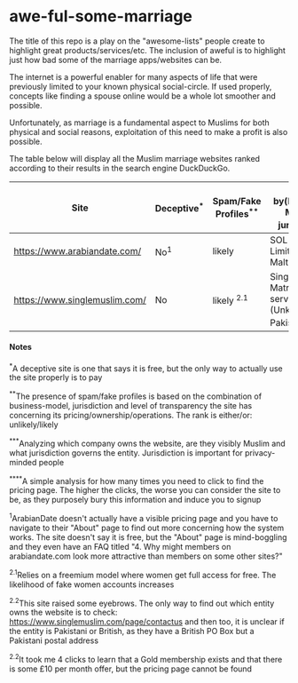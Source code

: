 # awe-ful-some-marriage
The title of this repo is a play on the "awesome-lists" people create to highlight great products/services/etc. The inclusion of aweful is to highlight just how bad some of the marriage apps/websites can be.

The internet is a powerful enabler for many aspects of life that were previously limited to your known physical social-circle. If used properly, concepts like finding a spouse online would be a whole lot smoother and possible.

Unfortunately, as marriage is a fundamental aspect to Muslims for both physical and social reasons, exploitation of this need to make a profit is also possible.

The table below will display all the Muslim marriage websites ranked according to their results in the search engine DuckDuckGo.

Site | Deceptive<sup>*</sup> | Spam/Fake Profiles<sup>**</sup> | Owned by(Muslim/Non-Muslim) && jurisdiction<sup>***</sup> | Clicks to Pricing<sup>****</sup>
--- | --- | --- | --- | ---
https://www.arabiandate.com/ | No<sup>1</sup> | likely | SOL Networks Limited(Unknown), Malta | 2 <sup>1</sup>
https://www.singlemuslim.com/ | No | likely <sup>2.1</sup> |  Single Muslim Matrimonial services (Pvt Ltd)(Unknown), Pakistan/UK<sup>2.2</sup> | 4++ <sup>2.3</sup>

#### Notes

<sup>*</sup>A deceptive site is one that says it is free, but the only way to actually use the site properly is to pay

<sup>**</sup>The presence of spam/fake profiles is based on the combination of business-model, jurisdiction and level of transparency the site has concerning its pricing/ownership/operations. The rank is either/or: unlikely/likely

<sup>***</sup>Analyzing which company owns the website, are they visibly Muslim and what jurisdiction governs the entity. Jurisdiction is important for privacy-minded people

<sup>****</sup>A simple analysis for how many times you need to click to find the pricing page. The higher the clicks, the worse you can consider the site to be, as they purposely bury this information and induce you to signup

<sup>1</sup>ArabianDate doesn't actually have a visible pricing page and you have to navigate to their "About" page to find out more concerning how the system works. The site doesn't say it is free, but the "About" page is mind-boggling and they even have an FAQ titled "4. Why might members on arabiandate.com look more attractive than members on some other sites?"

<sup>2.1</sup>Relies on a freemium model where women get full access for free. The likelihood of fake women accounts increases

<sup>2.2</sup>This site raised some eyebrows. The only way to find out which entity owns the website is to check: https://www.singlemuslim.com/page/contactus and then too, it is unclear if the entity is Pakistani or British, as they have a British PO Box but a Pakistani postal address

<sup>2.2</sup>It took me 4 clicks to learn that a Gold membership exists and that there is some £10 per month offer, but the pricing page cannot be found
